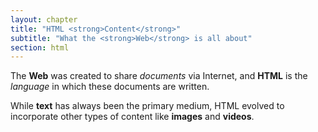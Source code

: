 ```yaml
---
layout: chapter
title: "HTML <strong>Content</strong>"
subtitle: "What the <strong>Web</strong> is all about"
section: html
---
```


The **Web** was created to share _documents_ via Internet, and **HTML** is the _language_ in which these documents are written.

While **text** has always been the primary medium, HTML evolved to incorporate other types of content like **images** and **videos**.